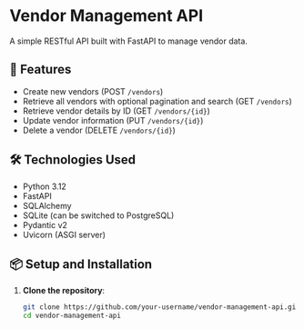 # Vendor Management API

A simple RESTful API built with FastAPI to manage vendor data.

## 🚀 Features

- Create new vendors (POST `/vendors`)
- Retrieve all vendors with optional pagination and search (GET `/vendors`)
- Retrieve vendor details by ID (GET `/vendors/{id}`)
- Update vendor information (PUT `/vendors/{id}`)
- Delete a vendor (DELETE `/vendors/{id}`)

## 🛠️ Technologies Used

- Python 3.12
- FastAPI
- SQLAlchemy
- SQLite (can be switched to PostgreSQL)
- Pydantic v2
- Uvicorn (ASGI server)

## 📦 Setup and Installation

1. **Clone the repository**:
   ```bash
   git clone https://github.com/your-username/vendor-management-api.git
   cd vendor-management-api
